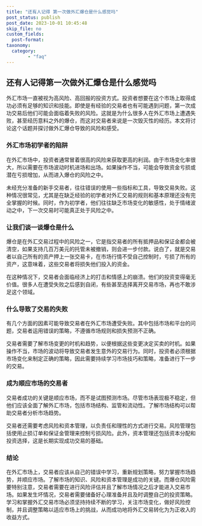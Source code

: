 ```yaml
---
title: "还有人记得 第一次做外汇爆仓是什么感觉吗"
post_status: publish
post_date: 2023-10-01 10:45:48
skip_file: no
custom_fields: 
  post-format: 
taxonomy:
  category:
        - "faq"
---
```


## 还有人记得第一次做外汇爆仓是什么感觉吗

外汇市场一直被视为高风险、高回报的投资方式。投资者想要在这个市场上取得成功必须有足够的知识和技能。即使是有经验的交易者也有可能遇到问题，第一次成功交易后他们可能会面临着失败的风险。这就是为什么很多人在外汇市场上遭遇失败，甚至经历意料之外的爆仓，而这对交易者来说是一次毁灭性的经历。本文将讨论这个话题并探讨做外汇爆仓导致的风险和感受。

### 外汇市场初学者的陷阱

在外汇市场中，投资者通常冒着很高的风险来获取更高的利润。由于市场变化率很大，所以需要在市场波动时机进场和出场。如果操作不当，可能会导致资金亏损或潜在亏损增加，从而进入爆仓的风险之中。

未经充分准备的新手交易者，往往错误的使用一些指标和工具，导致交易失败。这种情况很常见，尤其是在缺乏经验的初学者对外汇交易的规则和基本原理还没有完全掌握的时候。同时，作为初学者，他们往往缺乏市场变化的敏感性，处于情绪波动之中，下一次交易时可能真正处于风险之中。

### 让我们谈一谈爆仓是什么

爆仓是在外汇交易过程中的风险之一，它是指交易者的所有抵押品和保证金都会被清空，如果支持几百万美元的托管未被撤销，则会进一步付款。说白了，就是交易者以自己所有的资产押上一张交易卡，在市场行情不受自己控制时，亏损了所有的资产，这意味着，这些交易者将损失他们投入的资金。

在这种情况下，交易者会面临经济上的打击和情感上的崩溃。他们的投资变得毫无价值。很多人在遭受失败之后感到自闭，有些甚至选择离开交易市场，再也不敢涉足这个领域。

### 什么导致了交易的失败

有几个方面的因素可能导致交易者在外汇市场遭受失败。其中包括市场和平台的问题，交易者运用错误的策略，不遵循市场规则和损失预测不正确。

交易者需要了解市场变更的时机和趋势，以便根据这些变更决定买卖的时机。如果操作不当，市场的波动将导致交易者发生意外的交易行为。同时，投资者必须根据市场变化来制定正确的策略，因此需要持续学习市场技巧和策略，准备进行下一步的交易。

### 成为顺应市场的交易者

交易者成功的关键是顺应市场，而不是试图预测市场。尽管市场表现极不稳定，但他们应该全面了解外汇市场，包括市场结构、监管和流动性。了解市场结构可以帮助交易者分析市场趋势。

交易者还需要考虑风险和资本管理，以负责任和理性的方式进行交易。风险管理包括使用止损订单和保证金管理来控制亏损风险。此外，资本管理还包括资本分配和投资选择，这是长期实现成功交易的基础。

### 结论

在外汇市场上，交易者应该从自己的错误中学习，重新规划策略，努力掌握市场趋势，并顺应市场。了解市场的知识、风险和资本管理是成功的关键。而爆仓风险需要特别注意，交易者需要在进行风险评估并且了解市场情况之后才能进入交易市场。如果发生坏情况，交易者需要储备好心理准备并且及时调整自己的投资策略。学习和掌握外汇交易市场必须坚持持续不断的学习，关注市场变化，做好风险控制，并且调整策略以适应市场上的挑战，从而成功地将外汇交易转化为为正收入的收益方式。
